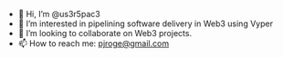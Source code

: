 - 👋 Hi, I’m @us3r5pac3
- 👀 I’m interested in pipelining software delivery in Web3 using Vyper
- 💞️ I’m looking to collaborate on Web3 projects.
- 📫 How to reach me: pjroge@gmail.com

<!---
us3r5pac3/us3r5pac3 is a ✨ special ✨ repository because its `README.md` (this file) appears on your GitHub profile.
You can click the Preview link to take a look at your changes.
--->
